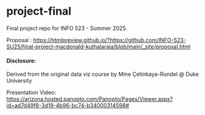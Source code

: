 # project-final

Final project repo for INFO 523 - Summer 2025.

Proposal : https://htmlpreview.github.io/?https://github.com/INFO-523-SU25/final-project-macdonald-kuthalaraja/blob/main/_site/proposal.html


#### Disclosure:
Derived from the original data viz course by Mine Çetinkaya-Rundel @ Duke University

Presentation Video:
https://arizona.hosted.panopto.com/Panopto/Pages/Viewer.aspx?id=ad7d49f8-3d19-4b96-bc74-b34000314598# 